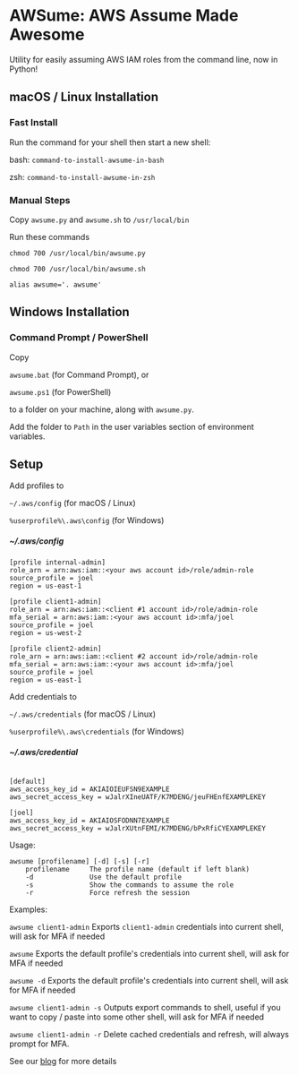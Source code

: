 # AWSume: AWS Assume Made Awesome
Utility for easily assuming AWS IAM roles from the command line, now in Python!

## macOS / Linux Installation

### Fast Install

Run the command for your shell then start a new shell:

bash: `command-to-install-awsume-in-bash`

zsh: `command-to-install-awsume-in-zsh`

### Manual Steps

Copy `awsume.py` and `awsume.sh` to `/usr/local/bin`

Run these commands

`chmod 700 /usr/local/bin/awsume.py`

`chmod 700 /usr/local/bin/awsume.sh`

`alias awsume='. awsume'`

## Windows Installation

### Command Prompt / PowerShell

Copy 

`awsume.bat` (for Command Prompt), or

`awsume.ps1` (for PowerShell)

 to a folder on your machine, along with `awsume.py`.

Add the folder to `Path` in the user variables section of environment variables.

## Setup

Add profiles to

`~/.aws/config` (for macOS / Linux)

`%userprofile%\.aws\config` (for Windows)

##### ~/.aws/config

```
[profile internal-admin]
role_arn = arn:aws:iam::<your aws account id>/role/admin-role
source_profile = joel
region = us-east-1

[profile client1-admin]
role_arn = arn:aws:iam::<client #1 account id>/role/admin-role
mfa_serial = arn:aws:iam::<your aws account id>:mfa/joel
source_profile = joel
region = us-west-2

[profile client2-admin]
role_arn = arn:aws:iam::<client #2 account id>/role/admin-role
mfa_serial = arn:aws:iam::<your aws account id>:mfa/joel
source_profile = joel
region = us-east-1
```

Add credentials to

`~/.aws/credentials` (for macOS / Linux)

`%userprofile%\.aws\credentials` (for Windows)

##### ~/.aws/credential

```

[default]
aws_access_key_id = AKIAIOIEUFSN9EXAMPLE
aws_secret_access_key = wJalrXIneUATF/K7MDENG/jeuFHEnfEXAMPLEKEY

[joel]
aws_access_key_id = AKIAIOSFODNN7EXAMPLE
aws_secret_access_key = wJalrXUtnFEMI/K7MDENG/bPxRfiCYEXAMPLEKEY
```

Usage: 

```
awsume [profilename] [-d] [-s] [-r]
    profilename     The profile name (default if left blank)
    -d              Use the default profile
    -s              Show the commands to assume the role
    -r              Force refresh the session
```

Examples:

`awsume client1-admin`
Exports `client1-admin` credentials into current shell, will ask for MFA if needed

`awsume`
Exports the default profile's credentials into current shell, will ask for MFA if needed

`awsume -d`
Exports the default profile's credentials into current shell, will ask for MFA if needed

`awsume client1-admin -s`
Outputs export commands to shell, useful if you want to copy / paste into some other shell, will ask for MFA if needed

`awsume client1-admin -r`
Delete cached credentials and refresh, will always prompt for MFA.

See our [blog](https://www.trek10.com/blog/awsume-aws-assume-made-awesome) for more details